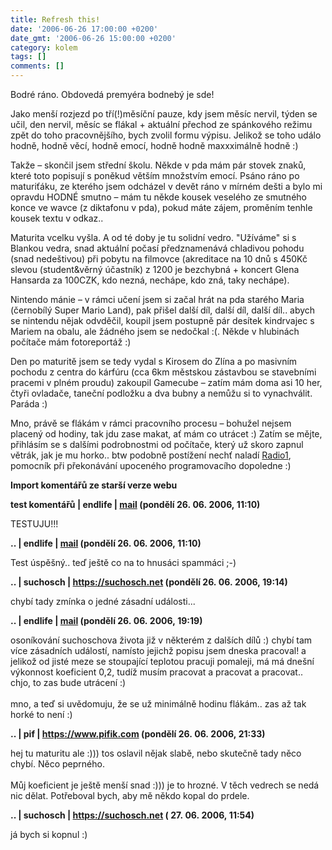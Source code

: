 ```yaml
---
title: Refresh this!
date: '2006-06-26 17:00:00 +0200'
date_gmt: '2006-06-26 15:00:00 +0200'
category: kolem
tags: []
comments: []
---
```

<p>Bodré ráno. Obdovedá premyéra bodnebý je sde!</p>
<p>Jako menší rozjezd po tří(!)měsíční pauze, kdy jsem měsíc nervil, týden se učil, den nervil, měsíc se flákal + aktuální přechod ze spánkového režimu zpět do toho pracovnějšího, bych zvolil formu výpisu. Jelikož se toho událo hodně, hodně věcí, hodně emocí, hodně hodně maxxximálně hodně :)</p>
<p>Takže &ndash; skončil jsem střední školu. Někde v pda mám pár stovek znaků, které toto popisují s poněkud větším množstvím emocí. Psáno ráno po maturiťáku, ze kterého jsem odcházel v devět ráno v mírném dešti a bylo mi opravdu HODNÉ smutno &ndash; mám tu někde kousek veselého ze smutného konce ve wavce (z diktafonu v pda), pokud máte zájem, proměním tenhle kousek textu v odkaz..</p>
<p>Maturita vcelku vyšla. A od té doby je tu solidní vedro. "Užíváme" si s Blankou vedra, snad aktuální počasí předznamenává chladivou pohodu (snad nedeštivou) při pobytu na filmovce (akreditace na 10 dnů s 450Kč slevou (student&věrný účastník) z 1200 je bezchybná + koncert Glena Hansarda za 100CZK, kdo nezná, nechápe, kdo zná, taky nechápe).</p>
<p>Nintendo mánie &ndash; v rámci učení jsem si začal hrát na pda starého Maria (černobílý Super Mario Land), pak přišel další díl, další díl, další díl.. abych se nintendu nějak odvděčil, koupil jsem postupně pár desítek kindrvajec s Mariem na obalu, ale žádného jsem se nedočkal :(. Někde v hlubinách počítače mám fotoreportáž :)</p>
<p>Den po maturitě jsem se tedy vydal s Kirosem do Zlína a po masivním pochodu z centra do kárfúru (cca 6km městskou zástavbou se stavebními pracemi v plném proudu) zakoupil Gamecube &ndash; zatím mám doma asi 10 her, čtyři ovladače, taneční podložku a dva bubny a nemůžu si to vynachválit. Paráda :)</p>
<p>Mno, právě se flákám v rámci pracovního procesu &ndash; bohužel nejsem placený od hodiny, tak jdu zase makat, ať mám co utrácet :) Zatím se mějte, přihlásím se s dalšími podrobnostmi od počítače, který už skoro zapnul větrák, jak je mu horko.. btw podobně postížení nechť naladí <a href="https://www.radio1.cz">Radio1</a>, pomocník při překonávání upoceného programovacího dopoledne :)</p>
<div class="import-komentaru">
<p><strong>Import komentářů ze starší verze webu</strong></p>
<div class="comment">
<p style="font-weight:bold"><span class="compredmet">test komentářů</span> | <span class="comname">endlife</span> |  <a href="mailto:jan.martinek@post.cz">mail</a> (pondělí&nbsp;26.&nbsp;06.&nbsp;2006,&nbsp;11:10)</p>
<p>TESTUJU!!! </p>
</div>
<div class="comment">
<p style="font-weight:bold"><span class="compredmet">..</span> | <span class="comname">endlife</span> |  <a href="mailto:jan.martinek@post.cz">mail</a> (pondělí&nbsp;26.&nbsp;06.&nbsp;2006,&nbsp;11:10)</p>
<p>Test úspěšný.. teď ještě co na to hnusáci spammáci ;-) </p>
</div>
<div class="comment">
<p style="font-weight:bold"><span class="compredmet">..</span> | <span class="comname">suchosch</span> |  <a href="https://suchosch.net">https://suchosch.net</a> (pondělí&nbsp;26.&nbsp;06.&nbsp;2006,&nbsp;19:14)</p>
<p>chybí tady zmínka o jedné zásadní události... </p>
</div>
<div class="comment">
<p style="font-weight:bold"><span class="compredmet">..</span> | <span class="comname">endlife</span> |  <a href="mailto:jan.martinek@post.cz">mail</a> (pondělí&nbsp;26.&nbsp;06.&nbsp;2006,&nbsp;19:19)</p>
<p>osoníkování suchoschova života již v některém z dalších dílů :) chybí tam více zásadních událostí, namísto jejichž popisu jsem dneska pracoval! a jelikož od jisté meze se stoupající teplotou pracuji pomaleji, má má dnešní výkonnost koeficient 0,2, tudíž musím pracovat a pracovat a pracovat.. chjo, to zas bude utrácení :) <br>  <br> mno, a teď si uvědomuju, že se už minimálně hodinu flákám.. zas až tak horké to není :) </p>
</div>
<div class="comment">
<p style="font-weight:bold"><span class="compredmet">..</span> | <span class="comname">pif</span> |  <a href="https://www.pifik.com">https://www.pifik.com</a> (pondělí&nbsp;26.&nbsp;06.&nbsp;2006,&nbsp;21:33)</p>
<p>hej tu maturitu ale :))) tos oslavil nějak slabě, nebo skutečně tady něco chybí. Něco peprného. <br>  <br> Můj koeficient je ještě menší snad :))) je to hrozné. V těch vedrech se nedá nic dělat. Potřeboval bych, aby mě někdo kopal do prdele. </p>
</div>
<div class="comment">
<p style="font-weight:bold"><span class="compredmet">..</span> | <span class="comname">suchosch</span> |  <a href="https://suchosch.net">https://suchosch.net</a> (&nbsp;27.&nbsp;06.&nbsp;2006,&nbsp;11:54)</p>
<p>já bych si kopnul :) </p>
</div>
</div>
